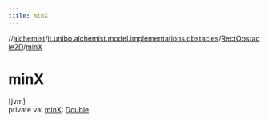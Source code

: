```yaml
---
title: minX
---
```

//[alchemist](../../../index.html)/[it.unibo.alchemist.model.implementations.obstacles](../index.html)/[RectObstacle2D](index.html)/[minX](min-x.html)



# minX



[jvm]\
private val [minX](min-x.html): [Double](https://kotlinlang.org/api/latest/jvm/stdlib/kotlin/-double/index.html)




